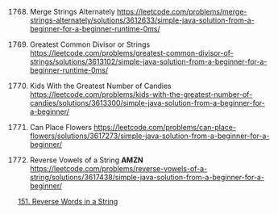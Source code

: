1768. Merge Strings Alternately 
https://leetcode.com/problems/merge-strings-alternately/solutions/3612633/simple-java-solution-from-a-beginner-for-a-beginner-runtime-0ms/


1071. Greatest Common Divisor or Strings
https://leetcode.com/problems/greatest-common-divisor-of-strings/solutions/3613102/simple-java-solution-from-a-beginner-for-a-beginner-runtime-0ms/


1431. Kids With the Greatest Number of Candies
https://leetcode.com/problems/kids-with-the-greatest-number-of-candies/solutions/3613300/simple-java-solution-from-a-beginner-for-a-beginner/


605. Can Place Flowers
https://leetcode.com/problems/can-place-flowers/solutions/3617273/simple-java-solution-from-a-beginner-for-a-beginner/


345. Reverse Vowels of a String **AMZN**
https://leetcode.com/problems/reverse-vowels-of-a-string/solutions/3617438/simple-java-solution-from-a-beginner-for-a-beginner/

[151. Reverse Words in a String](https://leetcode.com/problems/reverse-words-in-a-string/solutions/3640919/simple-java-solution-from-a-beginner-for-a-beginner/
)
